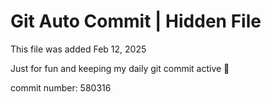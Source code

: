 # Git Auto Commit | Hidden File

This file was added Feb 12, 2025

Just for fun and keeping my daily git commit active 🤪

commit number: 580316
